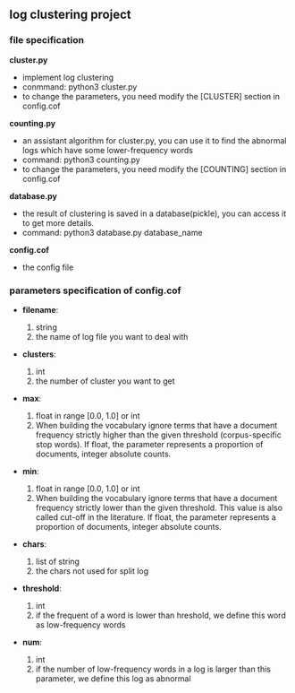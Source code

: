 ## log clustering project

### file specification

**cluster.py** 
- implement log clustering 
- conmmand: python3 cluster.py
- to change the parameters, you need modify the [CLUSTER] section in config.cof

**counting.py**
- an assistant algorithm for cluster.py, you can use it to find the abnormal logs which have some lower-frequency words
- command: python3 counting.py
- to change the parameters, you need modify the [COUNTING] section in config.cof

**database.py**
- the result of clustering is saved in a database(pickle), you can access it to get more details.
- command: python3 database.py database_name

**config.cof**
- the config file


### parameters specification of config.cof
- **filename**: 
    1. string 
    2. the name of log file you want to deal with

- **clusters**: 
    1. int
    2. the number of cluster you want to get

- **max**: 
    1. float in range [0.0, 1.0] or int
    2. When building the vocabulary ignore terms that have a document frequency strictly higher than the given threshold (corpus-specific stop words). If float, the parameter represents a proportion of documents, integer absolute counts.

- **min**: 
    1. float in range [0.0, 1.0] or int
    2. When building the vocabulary ignore terms that have a document frequency strictly lower than the given threshold. This value is also called cut-off in the literature. If float, the parameter represents a proportion of documents, integer absolute counts. 

- **chars**: 
    1. list of string
    2. the chars not used for split log

- **threshold**: 
  1. int 
  2. if the frequent of a word is lower than hreshold, we define this word as low-frequency words

- **num**: 
    1. int 
    2. if the number of low-frequency words in a log is larger than this parameter, we define this log as abnormal  